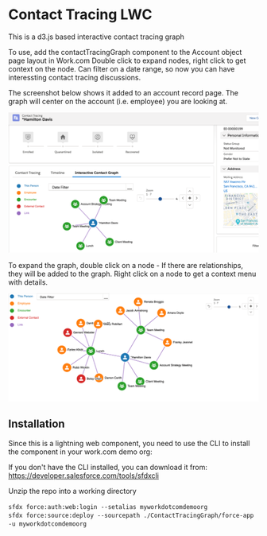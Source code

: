 # Contact Tracing LWC

This is a d3.js based interactive contact tracing graph

To use, add the contactTracingGraph component to the Account object page layout in Work.com
Double click to expand nodes, right click to get context on the node.
Can filter on a date range, so now you can have interessting contact tracing discussions.

The screenshot below shows it added to an account record page. The graph will center on the account (i.e. employee) you are looking at.

![screenshot1](/doc/screenshot1.png)

To expand the graph, double click on a node - If there are relationships, they will be added to the graph.
Right click on a node to get a context menu with details.

![screenshot2](/doc/screenshot2.png)

## Installation
Since this is a lightning web component, you need to use the CLI to install the component in your work.com demo org:

If you don't have the CLI installed, you can download it from:
https://developer.salesforce.com/tools/sfdxcli

Unzip the repo into a working directory

`sfdx force:auth:web:login --setalias myworkdotcomdemoorg`<br>
`sfdx force:source:deploy --sourcepath ./ContactTracingGraph/force-app -u myworkdotcomdemoorg`
